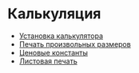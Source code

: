 # Калькуляция
* [Установка калькулятора](/dev/calc)
* [Печать произвольных размеров](https://pixlpark.ru/faq/prices/custom-size)
* [Ценовые константы](https://pixlpark.ru/faq/prices/const)
* [Листовая печать](https://pixlpark.ru/faq/prices/sheet)
